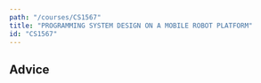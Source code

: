 ```yaml
---
path: "/courses/CS1567"
title: "PROGRAMMING SYSTEM DESIGN ON A MOBILE ROBOT PLATFORM"
id: "CS1567"
---
```


## Advice

